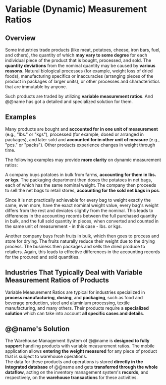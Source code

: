 # Variable (Dynamic) Measurement Ratios

## Overview

Some industries trade products (like meat, potatoes, cheese, iron bars, fuel, and others), the quantity of which **may vary to some degree** for each individual piece of the product that is bought, processed, and sold. 
The **quantity deviations** from the nominal quantity may be caused by **various reasons**. 
Natural biological processes (for example, weight loss of dried foods), manufacturing specifics or inaccuracies (arranging pieces of the product in packages of larger units), or other processes and characteristics that are immutable by anyone.  

Such products are traded by utilizing **variable measurement ratios**. 
And @@name has got a detailed and specialized solution for them.  

## Examples

Many products are bought and **accounted for in one unit of measurement** (e.g., "lbs." or "kgs"), processed (for example, dosed or arranged in packages), and later sold and **accounted for in other unit of measure** (e.g., "pcs." or "packs"). 
Other products experience changes in weight through time.  

The following examples may provide **more clarity** on dynamic measurement ratios: 

A company buys potatoes in bulk from farms, **accounting for them in lbs. or kgs**. 
The packaging department then doses the potatoes in net bags, each of which has the same nominal weight. 
The company then proceeds to sell the net bags to retail stores, **accounting for the sold net bags in pcs**.  

Since it is not practically achievable for every bag to weight exactly the same, even more, have the exact nominal weight value, every bag's weight differs from the rest and deviates slightly from the nominal. 
This leads to differences in the accounting records between the full purchased quantity in bulk, and the full sold quantity in pieces, when converted and counted in the same unit of measurement - in this case - lbs. or kgs.  

Another company buys fresh fruits in bulk, which then goes to process and store for drying. 
The fruits naturally reduce their weight due to the drying process. 
The business then packages and sells the dried produce to retailers. 
Again, this leads to effective differences in the accounting records for the procured and sold quantities.  

## Industries That Typically Deal with Variable Measurement Ratios of Products

Variable Measurement Ratios are typical for industries specialized in **process manufacturing**, **dosing**, and **packaging**, such as food and beverage production, steel and aluminium processing, textile manufacturing, and many others. 
Their products require a **specialized solution** which can take into account **all specific cases and details**.  

## @@name's Solution

The Warehouse Management System of @@name is **designed to fully support** handling products with variable measurement ratios. 
The mobile application allows **entering the weight measured** for any piece of product that is subject to warehouse operations.  
The data for these products and operations is stored **directly in the integrated database** of @@name and gets **transferred through the whole dataflow**, acting on the inventory management system's **records**, and respectively, on the **warehouse transactions** for these activities.  

